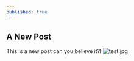```yaml
---
published: true
---
```

## A New Post

This is a new post can you believe it?!
![test.jpg]({{site.baseurl}}/assets/img/test.jpg)
